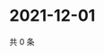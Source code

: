 # 2021-12-01

共 0 条

<!-- BEGIN WEIBO -->
<!-- 最后更新时间 Wed Dec 01 2021 01:25:29 GMT+0800 (China Standard Time) -->

<!-- END WEIBO -->

